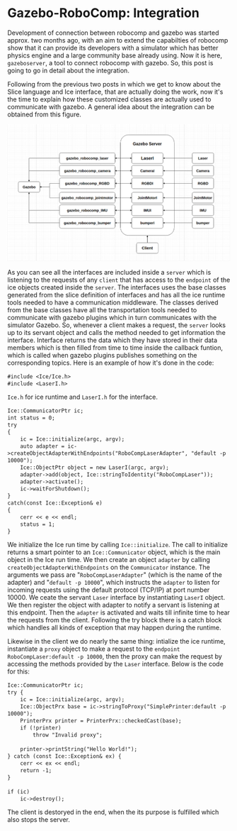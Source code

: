 # Gazebo-RoboComp: Integration

Development of connection between robocomp and gazebo was started approx. two months ago, with an aim to extend the capabilties of robocomp show that it can provide its developers with a simulator which has better physics engine and a large community base already using. Now it is here, `gazeboserver`, a tool to connect robocomp with gazebo. So, this post is going to go in detail about the integration.

Following from the previous two posts in which we get to know about the Slice language and Ice interface, that are actually doing the work, now it's the time to explain how these customized classes are actually used to communicate with gazebo. A general idea about the integration can be obtained from this figure.

![Integration Overview](https://raw.githubusercontent.com/ksakash/README/master/gsoc.png)

As you can see all the interfaces are included inside a `server` which is listening to the requests of any `client` that has access to the `endpoint` of the ice objects created inside the `server`. The interfaces uses the base classes generated from the slice definition of interfaces and has all the ice runtime tools needed to have a communication middleware. The classes derived from the base classes have all the transportation tools needed to communicate with gazebo plugins which in turn communicates with the simulator Gazebo. So, whenever a client makes a request, the `server` looks up to its servant object and calls the method needed to get information the interface. Interface returns the data which they have stored in their data members which is then filled from time to time inside the callback funtion, which is called when gazebo plugins publishes something on the corresponding topics. Here is an example of how it's done in the code:

```
#include <Ice/Ice.h>
#include <LaserI.h>
```
`Ice.h` for ice runtime and `LaserI.h` for the interface. 

```
Ice::CommunicatorPtr ic;
int status = 0;
try
{
    ic = Ice::initialize(argc, argv);
    auto adapter = ic->createObjectAdapterWithEndpoints("RoboCompLaserAdapter", "default -p 10000");
    Ice::ObjectPtr object = new LaserI(argc, argv);
    adapter->add(object, Ice::stringToIdentity("RoboCompLaser"));
    adapter->activate();
    ic->waitForShutdown();
}
catch(const Ice::Exception& e)
{
    cerr << e << endl;
    status = 1;
}
```

We initialize the Ice run time by calling `Ice::initialize`. The call to initialize returns a smart pointer to an `Ice::Communicator` object, which is the main object in the Ice run time. We then create an object `adapter` by calling `createObjectAdapterWithEndpoints` on the `Communicator` instance. The arguments we pass are "`RoboCompLaserAdapter`" (which is the name of the adapter) and "`default -p 10000`", which instructs the `adapter` to listen for incoming requests using the default protocol (TCP/IP) at port number 10000. We ceate the servant `Laser` interface by instantiating `LaserI` object. We then register the object with adapter to notify a servant is listening at this endpoint. Then the `adapter` is activated and waits till infinite time to hear the requests from the client. Following the try block there is a catch block which handles all kinds of exception that may happen during the runtime.

Likewise in the client we do nearly the same thing: intialize the ice runtime, instantiate a `proxy` object to make a request to the `endpoint` `RoboCompLaser:default -p 10000`, then the proxy can make the request by accessing the methods provided by the `Laser` interface. Below is the code for this:

```
Ice::CommunicatorPtr ic;
try {
    ic = Ice::initialize(argc, argv);
    Ice::ObjectPrx base = ic->stringToProxy("SimplePrinter:default -p 10000");
    PrinterPrx printer = PrinterPrx::checkedCast(base);
    if (!printer)
        throw "Invalid proxy";

    printer->printString("Hello World!");
} catch (const Ice::Exception& ex) {
    cerr << ex << endl;
    return -1;
}

if (ic)
    ic->destroy();
```

The client is destoryed in the end, when the its purpose is fulfilled which also stops the server.

